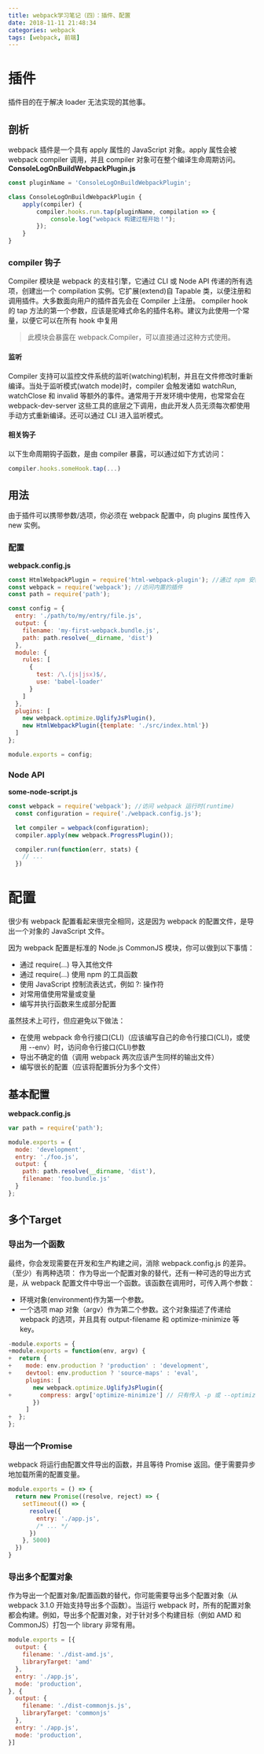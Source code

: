```yaml
---
title: webpack学习笔记（四）：插件、配置
date: 2018-11-11 21:48:34
categories: webpack
tags: [webpack, 前端]
---
```


# 插件
插件目的在于解决 loader 无法实现的其他事。

## 剖析
webpack 插件是一个具有 apply 属性的 JavaScript 对象。apply 属性会被 webpack compiler 调用，并且 compiler 对象可在整个编译生命周期访问。
**ConsoleLogOnBuildWebpackPlugin.js**
```javascript
const pluginName = 'ConsoleLogOnBuildWebpackPlugin';

class ConsoleLogOnBuildWebpackPlugin {
    apply(compiler) {
        compiler.hooks.run.tap(pluginName, compilation => {
            console.log("webpack 构建过程开始！");
        });
    }
}
```

### compiler 钩子
Compiler 模块是 webpack 的支柱引擎，它通过 CLI 或 Node API 传递的所有选项，创建出一个 compilation 实例。它扩展(extend)自 Tapable 类，以便注册和调用插件。大多数面向用户的插件首先会在 Compiler 上注册。
compiler hook 的 tap 方法的第一个参数，应该是驼峰式命名的插件名称。建议为此使用一个常量，以便它可以在所有 hook 中复用

>此模块会暴露在 webpack.Compiler，可以直接通过这种方式使用。

#### 监听
Compiler 支持可以监控文件系统的监听(watching)机制，并且在文件修改时重新编译。当处于监听模式(watch mode)时，compiler 会触发诸如 watchRun, watchClose 和 invalid 等额外的事件。通常用于开发环境中使用，也常常会在 webpack-dev-server 这些工具的底层之下调用，由此开发人员无须每次都使用手动方式重新编译。还可以通过 CLI 进入监听模式。

#### 相关钩子
以下生命周期钩子函数，是由 compiler 暴露，可以通过如下方式访问：
```javascript
compiler.hooks.someHook.tap(...)
```

## 用法
由于插件可以携带参数/选项，你必须在 webpack 配置中，向 plugins 属性传入 new 实例。

### 配置
**webpack.config.js**
```javascript
const HtmlWebpackPlugin = require('html-webpack-plugin'); //通过 npm 安装
const webpack = require('webpack'); //访问内置的插件
const path = require('path');

const config = {
  entry: './path/to/my/entry/file.js',
  output: {
    filename: 'my-first-webpack.bundle.js',
    path: path.resolve(__dirname, 'dist')
  },
  module: {
    rules: [
      {
        test: /\.(js|jsx)$/,
        use: 'babel-loader'
      }
    ]
  },
  plugins: [
    new webpack.optimize.UglifyJsPlugin(),
    new HtmlWebpackPlugin({template: './src/index.html'})
  ]
};

module.exports = config;
```

### Node API
**some-node-script.js**
```javascript
const webpack = require('webpack'); //访问 webpack 运行时(runtime)
  const configuration = require('./webpack.config.js');

  let compiler = webpack(configuration);
  compiler.apply(new webpack.ProgressPlugin());

  compiler.run(function(err, stats) {
    // ...
  })
```

# 配置
很少有 webpack 配置看起来很完全相同，这是因为 webpack 的配置文件，是导出一个对象的 JavaScript 文件。

因为 webpack 配置是标准的 Node.js CommonJS 模块，你可以做到以下事情：
- 通过 require(...) 导入其他文件
- 通过 require(...) 使用 npm 的工具函数
- 使用 JavaScript 控制流表达式，例如 ?: 操作符
- 对常用值使用常量或变量
- 编写并执行函数来生成部分配置

虽然技术上可行，但应避免以下做法：
- 在使用 webpack 命令行接口(CLI)（应该编写自己的命令行接口(CLI)，或使用 --env）时，访问命令行接口(CLI)参数
- 导出不确定的值（调用 webpack 两次应该产生同样的输出文件）
- 编写很长的配置（应该将配置拆分为多个文件）

## 基本配置
**webpack.config.js**
```javascript
var path = require('path');

module.exports = {
  mode: 'development',
  entry: './foo.js',
  output: {
    path: path.resolve(__dirname, 'dist'),
    filename: 'foo.bundle.js'
  }
};
```

## 多个Target
### 导出为一个函数
最终，你会发现需要在开发和生产构建之间，消除 webpack.config.js 的差异。（至少）有两种选项：
作为导出一个配置对象的替代，还有一种可选的导出方式是，从 webpack 配置文件中导出一个函数。该函数在调用时，可传入两个参数：
- 环境对象(environment)作为第一个参数。
- 一个选项 map 对象（argv）作为第二个参数。这个对象描述了传递给 webpack 的选项，并且具有 output-filename 和 optimize-minimize 等 key。
```javascript
-module.exports = {
+module.exports = function(env, argv) {
+  return {
+    mode: env.production ? 'production' : 'development',
+    devtool: env.production ? 'source-maps' : 'eval',
     plugins: [
       new webpack.optimize.UglifyJsPlugin({
+        compress: argv['optimize-minimize'] // 只有传入 -p 或 --optimize-minimize
       })
     ]
+  };
};
```

### 导出一个Promise
webpack 将运行由配置文件导出的函数，并且等待 Promise 返回。便于需要异步地加载所需的配置变量。
```javascript
module.exports = () => {
  return new Promise((resolve, reject) => {
    setTimeout(() => {
      resolve({
        entry: './app.js',
        /* ... */
      })
    }, 5000)
  })
}
```

### 导出多个配置对象
作为导出一个配置对象/配置函数的替代，你可能需要导出多个配置对象（从 webpack 3.1.0 开始支持导出多个函数）。当运行 webpack 时，所有的配置对象都会构建。例如，导出多个配置对象，对于针对多个构建目标（例如 AMD 和 CommonJS）打包一个 library 非常有用。
```javascript
module.exports = [{
  output: {
    filename: './dist-amd.js',
    libraryTarget: 'amd'
  },
  entry: './app.js',
  mode: 'production',
}, {
  output: {
    filename: './dist-commonjs.js',
    libraryTarget: 'commonjs'
  },
  entry: './app.js',
  mode: 'production',
}]
```